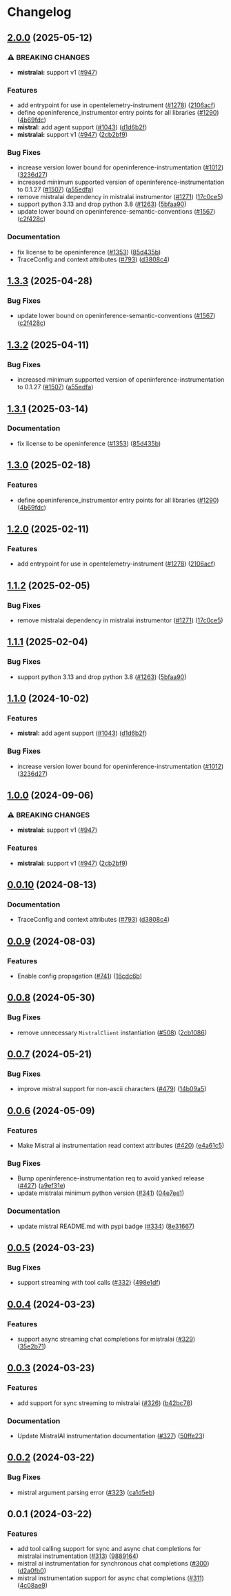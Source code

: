 # Changelog

## [2.0.0](https://github.com/caroger/openinference/compare/python-openinference-instrumentation-mistralai-v1.3.3...python-openinference-instrumentation-mistralai-v2.0.0) (2025-05-12)


### ⚠ BREAKING CHANGES

* **mistralai:** support v1 ([#947](https://github.com/caroger/openinference/issues/947))

### Features

* add entrypoint for use in opentelemetry-instrument ([#1278](https://github.com/caroger/openinference/issues/1278)) ([2106acf](https://github.com/caroger/openinference/commit/2106acfd6648804abe9b95e41a49df26a500435c))
* define openinference_instrumentor entry points for all libraries ([#1290](https://github.com/caroger/openinference/issues/1290)) ([4b69fdc](https://github.com/caroger/openinference/commit/4b69fdc13210048009e51639b01e7c0c9550c9d1))
* **mistral:** add agent support ([#1043](https://github.com/caroger/openinference/issues/1043)) ([d1d6b2f](https://github.com/caroger/openinference/commit/d1d6b2fea6af8352cd5b4b907c0c8622302bd450))
* **mistralai:** support v1 ([#947](https://github.com/caroger/openinference/issues/947)) ([2cb2bf9](https://github.com/caroger/openinference/commit/2cb2bf9a092b7fff9169c08973babbbb473c6ea4))


### Bug Fixes

* increase version lower bound for openinference-instrumentation ([#1012](https://github.com/caroger/openinference/issues/1012)) ([3236d27](https://github.com/caroger/openinference/commit/3236d2733a46b84d693ddb7092209800cde8cc34))
* increased minimum supported version of openinference-instrumentation to 0.1.27 ([#1507](https://github.com/caroger/openinference/issues/1507)) ([a55edfa](https://github.com/caroger/openinference/commit/a55edfa8900c1f36a73385c7d03f91cffadd85c4))
* remove mistralai dependency in mistralai instrumentor ([#1271](https://github.com/caroger/openinference/issues/1271)) ([17c0ce5](https://github.com/caroger/openinference/commit/17c0ce5a1ddc48a5c7a835f09941569232458f76))
* support python 3.13 and drop python 3.8 ([#1263](https://github.com/caroger/openinference/issues/1263)) ([5bfaa90](https://github.com/caroger/openinference/commit/5bfaa90d800a8f725b3ac7444d16972ed7821738))
* update lower bound on openinference-semantic-conventions ([#1567](https://github.com/caroger/openinference/issues/1567)) ([c2f428c](https://github.com/caroger/openinference/commit/c2f428c5916c3dd62cf6670358f37111d4f7fd25))


### Documentation

* fix license to be openinference ([#1353](https://github.com/caroger/openinference/issues/1353)) ([85d435b](https://github.com/caroger/openinference/commit/85d435be3af3de5424494cfbdd654454688b7377))
* TraceConfig and context attributes ([#793](https://github.com/caroger/openinference/issues/793)) ([d3808c4](https://github.com/caroger/openinference/commit/d3808c4bea3f6a4c72d3a7ea09b54e78072be6fd))

## [1.3.3](https://github.com/Arize-ai/openinference/compare/python-openinference-instrumentation-mistralai-v1.3.2...python-openinference-instrumentation-mistralai-v1.3.3) (2025-04-28)


### Bug Fixes

* update lower bound on openinference-semantic-conventions ([#1567](https://github.com/Arize-ai/openinference/issues/1567)) ([c2f428c](https://github.com/Arize-ai/openinference/commit/c2f428c5916c3dd62cf6670358f37111d4f7fd25))

## [1.3.2](https://github.com/Arize-ai/openinference/compare/python-openinference-instrumentation-mistralai-v1.3.1...python-openinference-instrumentation-mistralai-v1.3.2) (2025-04-11)


### Bug Fixes

* increased minimum supported version of openinference-instrumentation to 0.1.27 ([#1507](https://github.com/Arize-ai/openinference/issues/1507)) ([a55edfa](https://github.com/Arize-ai/openinference/commit/a55edfa8900c1f36a73385c7d03f91cffadd85c4))

## [1.3.1](https://github.com/Arize-ai/openinference/compare/python-openinference-instrumentation-mistralai-v1.3.0...python-openinference-instrumentation-mistralai-v1.3.1) (2025-03-14)


### Documentation

* fix license to be openinference ([#1353](https://github.com/Arize-ai/openinference/issues/1353)) ([85d435b](https://github.com/Arize-ai/openinference/commit/85d435be3af3de5424494cfbdd654454688b7377))

## [1.3.0](https://github.com/Arize-ai/openinference/compare/python-openinference-instrumentation-mistralai-v1.2.0...python-openinference-instrumentation-mistralai-v1.3.0) (2025-02-18)


### Features

* define openinference_instrumentor entry points for all libraries ([#1290](https://github.com/Arize-ai/openinference/issues/1290)) ([4b69fdc](https://github.com/Arize-ai/openinference/commit/4b69fdc13210048009e51639b01e7c0c9550c9d1))

## [1.2.0](https://github.com/Arize-ai/openinference/compare/python-openinference-instrumentation-mistralai-v1.1.2...python-openinference-instrumentation-mistralai-v1.2.0) (2025-02-11)


### Features

* add entrypoint for use in opentelemetry-instrument ([#1278](https://github.com/Arize-ai/openinference/issues/1278)) ([2106acf](https://github.com/Arize-ai/openinference/commit/2106acfd6648804abe9b95e41a49df26a500435c))

## [1.1.2](https://github.com/Arize-ai/openinference/compare/python-openinference-instrumentation-mistralai-v1.1.1...python-openinference-instrumentation-mistralai-v1.1.2) (2025-02-05)


### Bug Fixes

* remove mistralai dependency in mistralai instrumentor ([#1271](https://github.com/Arize-ai/openinference/issues/1271)) ([17c0ce5](https://github.com/Arize-ai/openinference/commit/17c0ce5a1ddc48a5c7a835f09941569232458f76))

## [1.1.1](https://github.com/Arize-ai/openinference/compare/python-openinference-instrumentation-mistralai-v1.1.0...python-openinference-instrumentation-mistralai-v1.1.1) (2025-02-04)


### Bug Fixes

* support python 3.13 and drop python 3.8 ([#1263](https://github.com/Arize-ai/openinference/issues/1263)) ([5bfaa90](https://github.com/Arize-ai/openinference/commit/5bfaa90d800a8f725b3ac7444d16972ed7821738))

## [1.1.0](https://github.com/Arize-ai/openinference/compare/python-openinference-instrumentation-mistralai-v1.0.0...python-openinference-instrumentation-mistralai-v1.1.0) (2024-10-02)


### Features

* **mistral:** add agent support ([#1043](https://github.com/Arize-ai/openinference/issues/1043)) ([d1d6b2f](https://github.com/Arize-ai/openinference/commit/d1d6b2fea6af8352cd5b4b907c0c8622302bd450))


### Bug Fixes

* increase version lower bound for openinference-instrumentation ([#1012](https://github.com/Arize-ai/openinference/issues/1012)) ([3236d27](https://github.com/Arize-ai/openinference/commit/3236d2733a46b84d693ddb7092209800cde8cc34))

## [1.0.0](https://github.com/Arize-ai/openinference/compare/python-openinference-instrumentation-mistralai-v0.0.10...python-openinference-instrumentation-mistralai-v1.0.0) (2024-09-06)


### ⚠ BREAKING CHANGES

* **mistralai:** support v1 ([#947](https://github.com/Arize-ai/openinference/issues/947))

### Features

* **mistralai:** support v1 ([#947](https://github.com/Arize-ai/openinference/issues/947)) ([2cb2bf9](https://github.com/Arize-ai/openinference/commit/2cb2bf9a092b7fff9169c08973babbbb473c6ea4))

## [0.0.10](https://github.com/Arize-ai/openinference/compare/python-openinference-instrumentation-mistralai-v0.0.9...python-openinference-instrumentation-mistralai-v0.0.10) (2024-08-13)


### Documentation

* TraceConfig and context attributes ([#793](https://github.com/Arize-ai/openinference/issues/793)) ([d3808c4](https://github.com/Arize-ai/openinference/commit/d3808c4bea3f6a4c72d3a7ea09b54e78072be6fd))

## [0.0.9](https://github.com/Arize-ai/openinference/compare/python-openinference-instrumentation-mistralai-v0.0.8...python-openinference-instrumentation-mistralai-v0.0.9) (2024-08-03)


### Features

* Enable config propagation ([#741](https://github.com/Arize-ai/openinference/issues/741)) ([16cdc6b](https://github.com/Arize-ai/openinference/commit/16cdc6b71fb14728a3eca7db27a55b68187cb4aa))

## [0.0.8](https://github.com/Arize-ai/openinference/compare/python-openinference-instrumentation-mistralai-v0.0.7...python-openinference-instrumentation-mistralai-v0.0.8) (2024-05-30)


### Bug Fixes

* remove unnecessary `MistralClient` instantiation ([#508](https://github.com/Arize-ai/openinference/issues/508)) ([2cb1086](https://github.com/Arize-ai/openinference/commit/2cb108620ec48b119e4aca959207e4f029a6eaf2))

## [0.0.7](https://github.com/Arize-ai/openinference/compare/python-openinference-instrumentation-mistralai-v0.0.6...python-openinference-instrumentation-mistralai-v0.0.7) (2024-05-21)


### Bug Fixes

* improve mistral support for non-ascii characters ([#479](https://github.com/Arize-ai/openinference/issues/479)) ([14b09a5](https://github.com/Arize-ai/openinference/commit/14b09a5335e7e057312d1d417b5b5ac7e45fd091))

## [0.0.6](https://github.com/Arize-ai/openinference/compare/python-openinference-instrumentation-mistralai-v0.0.5...python-openinference-instrumentation-mistralai-v0.0.6) (2024-05-09)


### Features

* Make Mistral ai instrumentation read context attributes  ([#420](https://github.com/Arize-ai/openinference/issues/420)) ([e4a61c5](https://github.com/Arize-ai/openinference/commit/e4a61c514c867b2f5a8b5d550176506d693ae720))


### Bug Fixes

* Bump openinference-instrumentation req to avoid yanked release ([#427](https://github.com/Arize-ai/openinference/issues/427)) ([a9ef31e](https://github.com/Arize-ai/openinference/commit/a9ef31eb268c21328bdccc388d5fb8aeb0051cb4))
* update mistralai minimum python version ([#341](https://github.com/Arize-ai/openinference/issues/341)) ([04e7ee1](https://github.com/Arize-ai/openinference/commit/04e7ee17c748708a28a73e8e9d43889ac3fb6fb0))


### Documentation

* update mistral README.md with pypi badge ([#334](https://github.com/Arize-ai/openinference/issues/334)) ([8e31667](https://github.com/Arize-ai/openinference/commit/8e31667c7e15066c22de0b9f1c88aa0e5bd29c6f))

## [0.0.5](https://github.com/Arize-ai/openinference/compare/python-openinference-instrumentation-mistralai-v0.0.4...python-openinference-instrumentation-mistralai-v0.0.5) (2024-03-23)


### Bug Fixes

* support streaming with tool calls ([#332](https://github.com/Arize-ai/openinference/issues/332)) ([498e1df](https://github.com/Arize-ai/openinference/commit/498e1df22d6b5d2cf3d9871c174ff63df5aa2d4c))

## [0.0.4](https://github.com/Arize-ai/openinference/compare/python-openinference-instrumentation-mistralai-v0.0.3...python-openinference-instrumentation-mistralai-v0.0.4) (2024-03-23)


### Features

* support async streaming chat completions for mistralai ([#329](https://github.com/Arize-ai/openinference/issues/329)) ([35e2b71](https://github.com/Arize-ai/openinference/commit/35e2b7178b353fcf843b4dd45ec2f780dcbb3e3e))

## [0.0.3](https://github.com/Arize-ai/openinference/compare/python-openinference-instrumentation-mistralai-v0.0.2...python-openinference-instrumentation-mistralai-v0.0.3) (2024-03-23)


### Features

* add support for sync streaming to mistralai ([#326](https://github.com/Arize-ai/openinference/issues/326)) ([b42bc78](https://github.com/Arize-ai/openinference/commit/b42bc780daea3a5ebff544ae1de90432092dacf2))


### Documentation

* Update MistralAI instrumentation documentation ([#327](https://github.com/Arize-ai/openinference/issues/327)) ([50ffe23](https://github.com/Arize-ai/openinference/commit/50ffe23d87834e5f33d91c29cddb95cbc556636e))

## [0.0.2](https://github.com/Arize-ai/openinference/compare/python-openinference-instrumentation-mistralai-v0.0.1...python-openinference-instrumentation-mistralai-v0.0.2) (2024-03-22)


### Bug Fixes

* mistral argument parsing error ([#323](https://github.com/Arize-ai/openinference/issues/323)) ([ca1d5eb](https://github.com/Arize-ai/openinference/commit/ca1d5eb160a05cf50163eec223468dda42e71960))

## 0.0.1 (2024-03-22)


### Features

* add tool calling support for sync and async chat completions for mistralai instrumentation ([#313](https://github.com/Arize-ai/openinference/issues/313)) ([9889164](https://github.com/Arize-ai/openinference/commit/9889164b4dd815cdb044d6f40a9506a02adf38c2))
* mistral ai instrumentation for synchronous chat completions ([#300](https://github.com/Arize-ai/openinference/issues/300)) ([d2a0fb0](https://github.com/Arize-ai/openinference/commit/d2a0fb00fe2118819fa6d8278e9716f4b0f8a1ba))
* mistral instrumentation support for async chat completions ([#311](https://github.com/Arize-ai/openinference/issues/311)) ([4c08ae9](https://github.com/Arize-ai/openinference/commit/4c08ae957be7f6d6f4420166a2ba4726f27d8d3f))
